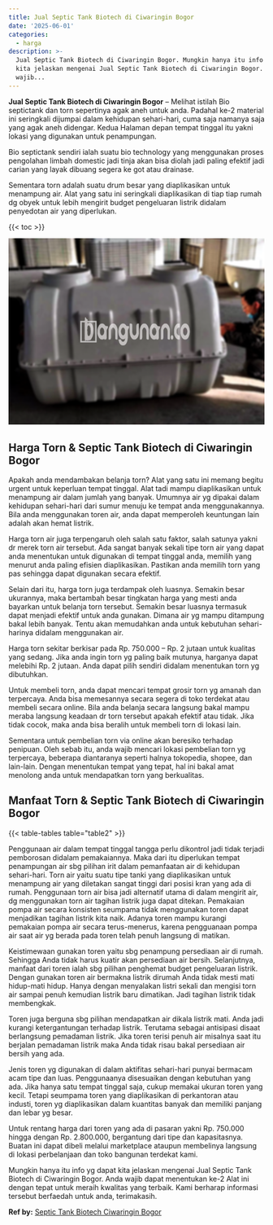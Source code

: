 ```yaml
---
title: Jual Septic Tank Biotech di Ciwaringin Bogor
date: '2025-06-01'
categories:
  - harga
description: >-
  Jual Septic Tank Biotech di Ciwaringin Bogor. Mungkin hanya itu info yg dapat
  kita jelaskan mengenai Jual Septic Tank Biotech di Ciwaringin Bogor. Anda
  wajib...
---
```


**Jual Septic Tank Biotech di Ciwaringin Bogor** – Melihat istilah Bio septictank dan torn sepertinya agak aneh untuk anda. Padahal ke-2 material ini seringkali dijumpai dalam kehidupan sehari-hari, cuma saja namanya saja yang agak aneh didengar. Kedua Halaman depan tempat tinggal itu yakni lokasi yang digunakan untuk penampungan.

Bio septictank sendiri ialah suatu bio technology yang menggunakan proses pengolahan limbah domestic jadi tinja akan bisa diolah jadi paling efektif jadi carian yang layak dibuang segera ke got atau drainase.

Sementara torn adalah suatu drum besar yang diaplikasikan untuk menampung air. Alat yang satu ini seringkali diaplikasikan di tiap tiap rumah dg obyek untuk lebih mengirit budget pengeluaran listrik didalam penyedotan air yang diperlukan.

{{< toc >}}

![Jual Septic Tank Biotech di Ciwaringin Bogor](/images/jual-bio-septictank-33.png)

## Harga Torn & Septic Tank Biotech di Ciwaringin Bogor

Apakah anda mendambakan belanja torn? Alat yang satu ini memang begitu urgent untuk keperluan tempat tinggal. Alat tadi mampu diaplikasikan untuk menampung air dalam jumlah yang banyak. Umumnya air yg dipakai dalam kehidupan sehari-hari dari sumur menuju ke tempat anda menggunakannya. Bila anda menggunakan toren air, anda dapat memperoleh keuntungan lain adalah akan hemat listrik.

Harga torn air juga terpengaruh oleh salah satu faktor, salah satunya yakni dr merek torn air tersebut. Ada sangat banyak sekali tipe torn air yang dapat anda menentukan untuk digunakan di tempat tinggal anda, memilih yang menurut anda paling efisien diaplikasikan. Pastikan anda memilih torn yang pas sehingga dapat digunakan secara efektif.

Selain dari itu, harga torn juga terdampak oleh luasnya. Semakin besar ukurannya, maka bertambah besar tingkatan harga yang mesti anda bayarkan untuk belanja torn tersebut. Semakin besar luasnya termasuk dapat menjadi efektif untuk anda gunakan. Dimana air yg mampu ditampung bakal lebih banyak. Tentu akan memudahkan anda untuk kebutuhan sehari-harinya didalam menggunakan air.

Harga torn sekitar berkisar pada Rp. 750.000 – Rp. 2 jutaan untuk kualitas yang sedang. Jika anda ingin torn yg paling baik mutunya, harganya dapat melebihi Rp. 2 jutaan. Anda dapat pilih sendiri didalam menentukan torn yg dibutuhkan.

Untuk membeli torn, anda dapat mencari tempat grosir torn yg amanah dan terpercaya. Anda bisa memesannya secara segera di toko terdekat atau membeli secara online. Bila anda belanja secara langsung bakal mampu meraba langsung keadaan dr torn tersebut apakah efektif atau tidak. Jika tidak cocok, maka anda bisa beralih untuk membeli torn di lokasi lain.

Sementara untuk pembelian torn via online akan beresiko terhadap penipuan. Oleh sebab itu, anda wajib mencari lokasi pembelian torn yg terpercaya, beberapa diantaranya seperti halnya tokopedia, shopee, dan lain-lain. Dengan menentukan tempat yang tepat, hal ini bakal amat menolong anda untuk mendapatkan torn yang berkualitas.

## Manfaat Torn & Septic Tank Biotech di Ciwaringin Bogor

{{< table-tables table="table2" >}}

Penggunaan air dalam tempat tinggal tangga perlu dikontrol jadi tidak terjadi pemborosan didalam pemakaiannya. Maka dari itu diperlukan tempat penampungan air sbg pilihan irit dalam pemanfaatan air di kehidupan sehari-hari. Torn air yaitu suatu tipe tanki yang diaplikasikan untuk menampung air yang diletakan sangat tinggi dari posisi kran yang ada di rumah. Penggunaan torn air bisa jadi alternatif utama di dalam mengirit air, dg menggunakan torn air tagihan listrik juga dapat ditekan. Pemakaian pompa air secara konsisten seumpama tidak menggunakan toren dapat menjadikan tagihan listrik kita naik. Adanya toren mampu kurangi pemakaian pompa air secara terus-menerus, karena pengguanaan pompa air saat air yg berada pada toren telah penuh langsung di matikan.

Keistimewaan gunakan toren yaitu sbg penampung persediaan air di rumah. Sehingga Anda tidak harus kuatir akan persediaan air bersih. Selanjutnya, manfaat dari toren ialah sbg pilihan penghemat budget pengeluaran listrik. Dengan gunakan toren air bermakna listrik dirumah Anda tidak mesti mati hidup-mati hidup. Hanya dengan menyalakan listri sekali dan mengisi torn air sampai penuh kemudian listrik baru dimatikan. Jadi tagihan listrik tidak membengkak.

Toren juga berguna sbg pilihan mendapatkan air dikala listrik mati. Anda jadi kurangi ketergantungan terhadap listrik. Terutama sebagai antisipasi disaat berlangsung pemadaman listrik. Jika toren terisi penuh air misalnya saat itu berjalan pemadaman listrik maka Anda tidak risau bakal persediaan air bersih yang ada.

Jenis toren yg digunakan di dalam aktifitas sehari-hari punyai bermacam acam tipe dan luas. Penggunaanya disesuaikan dengan kebutuhan yang ada. Jika hanya satu tempat tinggal saja, cukup memakai ukuran toren yang kecil. Tetapi seumpama toren yang diaplikasikan di perkantoran atau industi, toren yg diaplikasikan dalam kuantitas banyak dan memiliki panjang dan lebar yg besar.

Untuk rentang harga dari toren yang ada di pasaran yakni Rp. 750.000 hingga dengan Rp. 2.800.000, bergantung dari tipe dan kapasitasnya. Buatan ini dapat dibeli melalui marketplace ataupun membelinya langsung di lokasi perbelanjaan dan toko bangunan terdekat kami.

Mungkin hanya itu info yg dapat kita jelaskan mengenai Jual Septic Tank Biotech di Ciwaringin Bogor. Anda wajib dapat menentukan ke-2 Alat ini dengan tepat untuk meraih kwalitas yang terbaik. Kami berharap informasi tersebut berfaedah untuk anda, terimakasih.

**Ref by:** [Septic Tank Biotech Ciwaringin Bogor](https://id.wikipedia.org/wiki/Septic)
